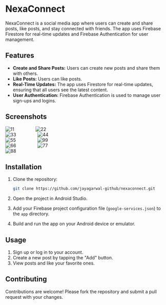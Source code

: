 # NexaConnect

NexaConnect is a social media app where users can create and share posts, like posts, and stay connected with friends. The app uses Firebase Firestore for real-time updates and Firebase Authentication for user management.

## Features
- **Create and Share Posts:** Users can create new posts and share them with others.
- **Like Posts:** Users can like posts.
- **Real-Time Updates:** The app uses Firestore for real-time updates, ensuring that all users see the latest content.
- **User Authentication:** Firebase Authentication is used to manage user sign-ups and logins.

## Screenshots

![11](https://github.com/jayagarwal-github/Nexa-Connect/assets/128565299/8eb7fd82-8c01-40e9-99b3-506b2ac35130)  &nbsp; &nbsp; &nbsp;&nbsp; &nbsp; &nbsp;&nbsp; &nbsp; &nbsp;   ![22](https://github.com/jayagarwal-github/Nexa-Connect/assets/128565299/39e32431-fc63-43fb-a694-49e98a91c22b)<br>
![33](https://github.com/jayagarwal-github/Nexa-Connect/assets/128565299/55855f99-853e-41eb-877c-6121e6694bce)  &nbsp; &nbsp; &nbsp;&nbsp; &nbsp; &nbsp;&nbsp; &nbsp; &nbsp;    ![44](https://github.com/jayagarwal-github/Nexa-Connect/assets/128565299/25abebc1-a593-41db-9cf0-29b056775d8c)<br>
![55](https://github.com/jayagarwal-github/Nexa-Connect/assets/128565299/09dd0b2a-ded3-4b13-898c-5ff99b9aef63)  &nbsp; &nbsp; &nbsp;&nbsp; &nbsp; &nbsp;&nbsp; &nbsp; &nbsp;    ![99](https://github.com/jayagarwal-github/Nexa-Connect/assets/128565299/3b50f422-7d0a-4bdc-853b-259075b569ae)<br>
![66](https://github.com/jayagarwal-github/Nexa-Connect/assets/128565299/748c6fec-118d-4785-a0a8-6286dfe8474f)  &nbsp; &nbsp; &nbsp;&nbsp; &nbsp; &nbsp;&nbsp; &nbsp; &nbsp;    ![77](https://github.com/jayagarwal-github/Nexa-Connect/assets/128565299/ead0e59c-9447-442c-81db-88f4ce4cd27d)<br> 
![88](https://github.com/jayagarwal-github/Nexa-Connect/assets/128565299/610c49df-7e5a-4351-bd81-32e109b4911b)<br>
 
## Installation

1. Clone the repository:
   
   ```bash
   git clone https://github.com/jayagarwal-github/nexaconnect.git
   ```
3. Open the project in Android Studio.
4. Add your Firebase project configuration file (`google-services.json`) to the `app` directory.
5. Build and run the app on your Android device or emulator.

## Usage

1. Sign up or log in to your account.
2. Create a new post by tapping the "Add" button.
3. View posts and like your favorite ones.

## Contributing

Contributions are welcome! Please fork the repository and submit a pull request with your changes.
